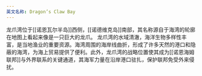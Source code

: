 ```yaml
---
英文名称: Dragon’s Claw Bay
---
```

龙爪湾位于[[诺恩瓦尔半岛]]西侧，[[诺德维克岛]]南部，其名称源自于海湾的轮廓在地图上看起来像是一只巨大的龙爪。 龙爪湾的水域清澈，海洋生物多样性丰富，是当地渔业的重要资源。海湾周围的海岸线曲折，形成了许多天然的港口和隐蔽的海湾，为海上贸易提供了便利。此外，龙爪湾的战略位置使其成为[[诺恩海姆联邦]]与外界联系的关键通道，其海军力量在沿岸港口驻扎，保护联邦免受外来侵扰。